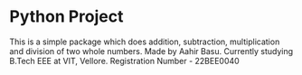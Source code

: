 # Python Project

This is a simple package which does addition, subtraction, multiplication and division of two whole numbers.
Made by Aahir Basu.
Currently studying B.Tech EEE at VIT, Vellore.
Registration Number - 22BEE0040